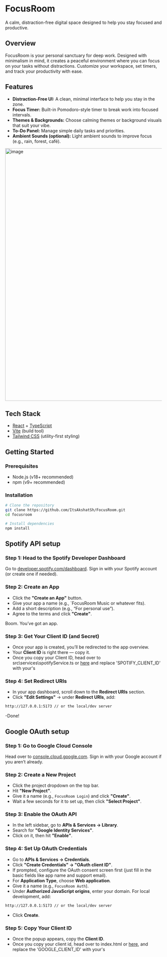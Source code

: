 # FocusRoom

A calm, distraction-free digital space designed to help you stay focused and productive.

## Overview
FocusRoom is your personal sanctuary for deep work. Designed with minimalism in mind, it creates a peaceful environment where you can focus on your tasks without distractions. Customize your workspace, set timers, and track your productivity with ease.

## Features
- **Distraction-Free UI:** A clean, minimal interface to help you stay in the zone.
- **Focus Timer:** Built-in Pomodoro-style timer to break work into focused intervals.
- **Themes & Backgrounds:** Choose calming themes or background visuals that suit your vibe.
- **To-Do Panel:** Manage simple daily tasks and priorities.
- **Ambient Sounds (optional):** Light ambient sounds to improve focus (e.g., rain, forest, café).


<img width="1201" height="812" alt="image" src="https://github.com/user-attachments/assets/fe521784-1753-4c0e-93c8-45ec6a89c7fb" />

## Tech Stack
- [React](https://react.dev/) + [TypeScript](https://www.typescriptlang.org/)
- [Vite](https://vitejs.dev/) (build tool)
- [Tailwind CSS](https://tailwindcss.com/) (utility-first styling)

## Getting Started

### Prerequisites
- Node.js (v18+ recommended)
- npm (v9+ recommended)

### Installation
```sh
# Clone the repository
git clone https://github.com/ItsAkshatSh/FocusRoom.git
cd focusroom

# Install dependencies
npm install
```
## Spotify API setup

### Step 1: Head to the Spotify Developer Dashboard
Go to [developer.spotify.com/dashboard](https://developer.spotify.com/dashboard). Sign in with your Spotify account (or create one if needed).

### Step 2: Create an App
- Click the **"Create an App"** button.
- Give your app a name (e.g., `FocusRoom Music or whatever fits).
- Add a short description (e.g., “For personal use”).
- Agree to the terms and click **"Create"**.

Boom. You’ve got an app.

### Step 3: Get Your Client ID (and Secret)
- Once your app is created, you’ll be redirected to the app overview.
- Your **Client ID** is right there — copy it.
- Once you copy your Client ID, head over to src\services\spotifyService.ts or [here](https://github.com/ItsAkshatSh/focusroom/blob/bdff3f35aa45f4df166d5c63b62a5e1d67ebcce2/src/services/spotifyService.ts#L58) and replace 'SPOTIFY_CLIENT_ID' with your's
### Step 4: Set Redirect URIs
- In your app dashboard, scroll down to the **Redirect URIs** section.
- Click **"Edit Settings"** → under **Redirect URIs**, add:
```sh
http://127.0.0.1:5173 // or the local/dev server 
```
-Done!

## Google OAuth setup

### Step 1: Go to Google Cloud Console
Head over to [console.cloud.google.com](https://console.cloud.google.com/). Sign in with your Google account if you aren’t already.

### Step 2: Create a New Project
- Click the project dropdown on the top bar.
- Hit **"New Project"**.
- Give it a name (e.g., `FocusRoom Login`) and click **"Create"**.
- Wait a few seconds for it to set up, then click **"Select Project"**.

### Step 3: Enable the OAuth API
- In the left sidebar, go to **APIs & Services → Library**.
- Search for **"Google Identity Services"**.
- Click on it, then hit **"Enable"**.

### Step 4: Set Up OAuth Credentials
- Go to **APIs & Services → Credentials**.
- Click **"Create Credentials" → "OAuth client ID"**.
- If prompted, configure the OAuth consent screen first (just fill in the basic fields like app name and support email).
- For **Application Type**, choose **Web application**.
- Give it a name (e.g., `FocusRoom Auth`).
- Under **Authorized JavaScript origins**, enter your domain. For local development, add:

```sh
http://127.0.0.1:5173 // or the local/dev server 
```

- Click **Create**.

### Step 5: Copy Your Client ID
- Once the popup appears, copy the **Client ID**.
- Once you copy your client id, head over to index.html or [here](https://github.com/ItsAkshatSh/focusroom/blob/bdff3f35aa45f4df166d5c63b62a5e1d67ebcce2/index.html#L9), and replace the 'GOOGLE_CLIENT_ID' with your's
